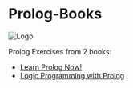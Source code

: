 # Prolog-Books

![Logo](https://i.imgur.com/xRbWBdb.png)

Prolog Exercises from 2 books:
* [Learn Prolog Now!](Learn%20Prolog%20Now!)
* [Logic Programming with Prolog](Logic%20Programming%20with%20Prolog)
